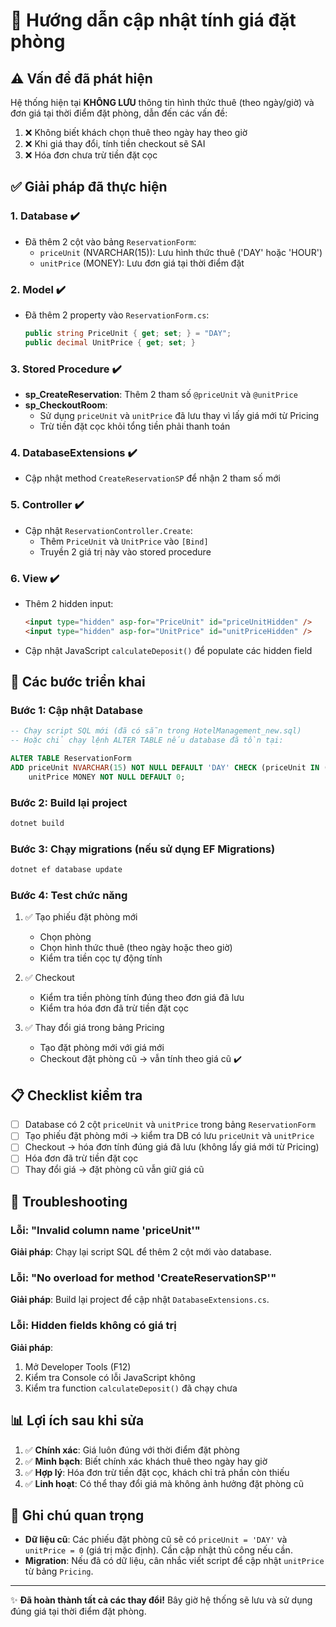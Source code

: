 # 🔧 Hướng dẫn cập nhật tính giá đặt phòng

## ⚠️ Vấn đề đã phát hiện

Hệ thống hiện tại **KHÔNG LƯU** thông tin hình thức thuê (theo ngày/giờ) và đơn giá tại thời điểm đặt phòng, dẫn đến các vấn đề:

1. ❌ Không biết khách chọn thuê theo ngày hay theo giờ
2. ❌ Khi giá thay đổi, tính tiền checkout sẽ SAI
3. ❌ Hóa đơn chưa trừ tiền đặt cọc

## ✅ Giải pháp đã thực hiện

### 1. **Database** ✔️
- Đã thêm 2 cột vào bảng `ReservationForm`:
  - `priceUnit` (NVARCHAR(15)): Lưu hình thức thuê ('DAY' hoặc 'HOUR')
  - `unitPrice` (MONEY): Lưu đơn giá tại thời điểm đặt

### 2. **Model** ✔️
- Đã thêm 2 property vào `ReservationForm.cs`:
  ```csharp
  public string PriceUnit { get; set; } = "DAY";
  public decimal UnitPrice { get; set; }
  ```

### 3. **Stored Procedure** ✔️
- **sp_CreateReservation**: Thêm 2 tham số `@priceUnit` và `@unitPrice`
- **sp_CheckoutRoom**: 
  - Sử dụng `priceUnit` và `unitPrice` đã lưu thay vì lấy giá mới từ Pricing
  - Trừ tiền đặt cọc khỏi tổng tiền phải thanh toán

### 4. **DatabaseExtensions** ✔️
- Cập nhật method `CreateReservationSP` để nhận 2 tham số mới

### 5. **Controller** ✔️
- Cập nhật `ReservationController.Create`:
  - Thêm `PriceUnit` và `UnitPrice` vào `[Bind]`
  - Truyền 2 giá trị này vào stored procedure

### 6. **View** ✔️
- Thêm 2 hidden input:
  ```html
  <input type="hidden" asp-for="PriceUnit" id="priceUnitHidden" />
  <input type="hidden" asp-for="UnitPrice" id="unitPriceHidden" />
  ```
- Cập nhật JavaScript `calculateDeposit()` để populate các hidden field

## 🚀 Các bước triển khai

### Bước 1: Cập nhật Database
```sql
-- Chạy script SQL mới (đã có sẵn trong HotelManagement_new.sql)
-- Hoặc chỉ chạy lệnh ALTER TABLE nếu database đã tồn tại:

ALTER TABLE ReservationForm
ADD priceUnit NVARCHAR(15) NOT NULL DEFAULT 'DAY' CHECK (priceUnit IN ('DAY', 'HOUR')),
    unitPrice MONEY NOT NULL DEFAULT 0;
```

### Bước 2: Build lại project
```powershell
dotnet build
```

### Bước 3: Chạy migrations (nếu sử dụng EF Migrations)
```powershell
dotnet ef database update
```

### Bước 4: Test chức năng
1. ✅ Tạo phiếu đặt phòng mới
   - Chọn phòng
   - Chọn hình thức thuê (theo ngày hoặc theo giờ)
   - Kiểm tra tiền cọc tự động tính

2. ✅ Checkout
   - Kiểm tra tiền phòng tính đúng theo đơn giá đã lưu
   - Kiểm tra hóa đơn đã trừ tiền đặt cọc

3. ✅ Thay đổi giá trong bảng Pricing
   - Tạo đặt phòng mới với giá mới
   - Checkout đặt phòng cũ → vẫn tính theo giá cũ ✔️

## 📋 Checklist kiểm tra

- [ ] Database có 2 cột `priceUnit` và `unitPrice` trong bảng `ReservationForm`
- [ ] Tạo phiếu đặt phòng mới → kiểm tra DB có lưu `priceUnit` và `unitPrice`
- [ ] Checkout → hóa đơn tính đúng giá đã lưu (không lấy giá mới từ Pricing)
- [ ] Hóa đơn đã trừ tiền đặt cọc
- [ ] Thay đổi giá → đặt phòng cũ vẫn giữ giá cũ

## 🐛 Troubleshooting

### Lỗi: "Invalid column name 'priceUnit'"
**Giải pháp**: Chạy lại script SQL để thêm 2 cột mới vào database.

### Lỗi: "No overload for method 'CreateReservationSP'"
**Giải pháp**: Build lại project để cập nhật `DatabaseExtensions.cs`.

### Lỗi: Hidden fields không có giá trị
**Giải pháp**: 
1. Mở Developer Tools (F12)
2. Kiểm tra Console có lỗi JavaScript không
3. Kiểm tra function `calculateDeposit()` đã chạy chưa

## 📊 Lợi ích sau khi sửa

1. ✅ **Chính xác**: Giá luôn đúng với thời điểm đặt phòng
2. ✅ **Minh bạch**: Biết chính xác khách thuê theo ngày hay giờ
3. ✅ **Hợp lý**: Hóa đơn trừ tiền đặt cọc, khách chỉ trả phần còn thiếu
4. ✅ **Linh hoạt**: Có thể thay đổi giá mà không ảnh hưởng đặt phòng cũ

## 📝 Ghi chú quan trọng

- **Dữ liệu cũ**: Các phiếu đặt phòng cũ sẽ có `priceUnit = 'DAY'` và `unitPrice = 0` (giá trị mặc định). Cần cập nhật thủ công nếu cần.
- **Migration**: Nếu đã có dữ liệu, cân nhắc viết script để cập nhật `unitPrice` từ bảng `Pricing`.

---

✨ **Đã hoàn thành tất cả các thay đổi!** Bây giờ hệ thống sẽ lưu và sử dụng đúng giá tại thời điểm đặt phòng.
